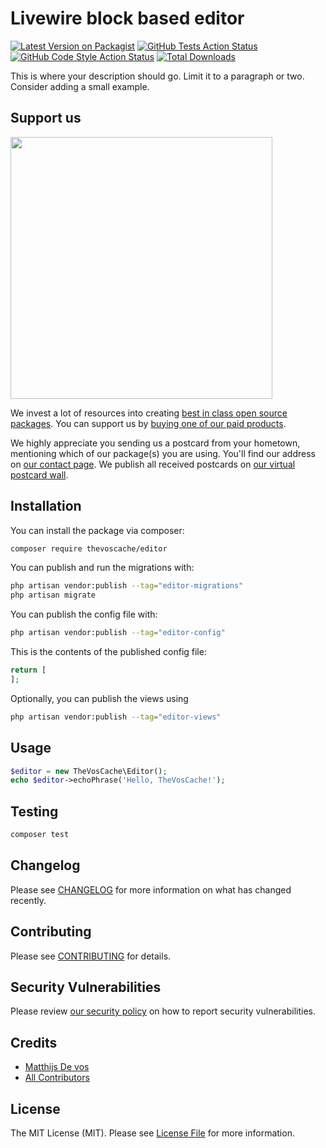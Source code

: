 # Livewire block based editor

[![Latest Version on Packagist](https://img.shields.io/packagist/v/thevoscache/editor.svg?style=flat-square)](https://packagist.org/packages/thevoscache/editor)
[![GitHub Tests Action Status](https://img.shields.io/github/actions/workflow/status/thevoscache/editor/run-tests.yml?branch=main&label=tests&style=flat-square)](https://github.com/thevoscache/editor/actions?query=workflow%3Arun-tests+branch%3Amain)
[![GitHub Code Style Action Status](https://img.shields.io/github/actions/workflow/status/thevoscache/editor/fix-php-code-style-issues.yml?branch=main&label=code%20style&style=flat-square)](https://github.com/thevoscache/editor/actions?query=workflow%3A"Fix+PHP+code+style+issues"+branch%3Amain)
[![Total Downloads](https://img.shields.io/packagist/dt/thevoscache/editor.svg?style=flat-square)](https://packagist.org/packages/thevoscache/editor)

This is where your description should go. Limit it to a paragraph or two. Consider adding a small example.

## Support us

[<img src="https://github-ads.s3.eu-central-1.amazonaws.com/editor.jpg?t=1" width="419px" />](https://spatie.be/github-ad-click/editor)

We invest a lot of resources into creating [best in class open source packages](https://spatie.be/open-source). You can support us by [buying one of our paid products](https://spatie.be/open-source/support-us).

We highly appreciate you sending us a postcard from your hometown, mentioning which of our package(s) you are using. You'll find our address on [our contact page](https://spatie.be/about-us). We publish all received postcards on [our virtual postcard wall](https://spatie.be/open-source/postcards).

## Installation

You can install the package via composer:

```bash
composer require thevoscache/editor
```

You can publish and run the migrations with:

```bash
php artisan vendor:publish --tag="editor-migrations"
php artisan migrate
```

You can publish the config file with:

```bash
php artisan vendor:publish --tag="editor-config"
```

This is the contents of the published config file:

```php
return [
];
```

Optionally, you can publish the views using

```bash
php artisan vendor:publish --tag="editor-views"
```

## Usage

```php
$editor = new TheVosCache\Editor();
echo $editor->echoPhrase('Hello, TheVosCache!');
```

## Testing

```bash
composer test
```

## Changelog

Please see [CHANGELOG](CHANGELOG.md) for more information on what has changed recently.

## Contributing

Please see [CONTRIBUTING](CONTRIBUTING.md) for details.

## Security Vulnerabilities

Please review [our security policy](../../security/policy) on how to report security vulnerabilities.

## Credits

- [Matthijs De vos](https://github.com/theVosCache)
- [All Contributors](../../contributors)

## License

The MIT License (MIT). Please see [License File](LICENSE.md) for more information.
